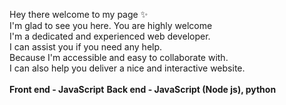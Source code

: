 Hey there welcome to my page ✨<br>
I'm glad to see you here. You are highly welcome<br>
I'm a dedicated and experienced web developer.<br>
I can assist you if you need any help.<br>
Because I'm accessible and easy to collaborate with.<br>
I can also help you deliver a nice and interactive website.<br><br>
<b>Front end - JavaScript</b>
<b>Back end - JavaScript (Node js), python</b>

<!---
secretdetective/secretdetective is a ✨ special ✨ repository because its `README.md` (this file) appears on your GitHub profile.
You can click the Preview link to take a look at your changes.
--->
